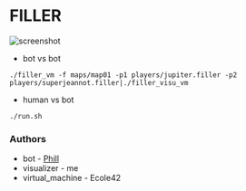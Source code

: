 # FILLER

![screenshot](screenshot/filler1.gif)


- bot vs bot
```
./filler_vm -f maps/map01 -p1 players/jupiter.filler -p2 players/superjeannot.filler|./filler_visu_vm
```

- human vs bot
```
./run.sh
```

### Authors 

- bot - [Phill](https://github.com/PhilippNox)
- visualizer - me
- virtual_machine - Ecole42
